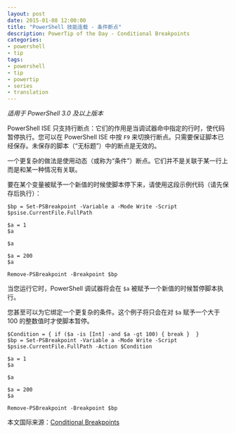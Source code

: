 ```yaml
---
layout: post
date: 2015-01-08 12:00:00
title: "PowerShell 技能连载 - 条件断点"
description: PowerTip of the Day - Conditional Breakpoints
categories:
- powershell
- tip
tags:
- powershell
- tip
- powertip
- series
- translation
---
```

_适用于 PowerShell 3.0 及以上版本_

PowerShell ISE 只支持行断点：它们的作用是当调试器命中指定的行时，使代码暂停执行。您可以在 PowerShell ISE 中按 `F9` 来切换行断点。只需要保证脚本已经保存。未保存的脚本（“无标题”）中的断点是无效的。

一个更复杂的做法是使用动态（或称为“条件”）断点。它们并不是关联于某一行上而是和某一种情况有关联。

要在某个变量被赋予一个新值的时候使脚本停下来，请使用这段示例代码（请先保存后执行）：

    $bp = Set-PSBreakpoint -Variable a -Mode Write -Script $psise.CurrentFile.FullPath
    
    $a = 1
    $a
    
    $a
    
    $a = 200
    $a
    
    Remove-PSBreakpoint -Breakpoint $bp

当您运行它时，PowerShell 调试器将会在 `$a` 被赋予一个新值的时候暂停脚本执行。

您甚至可以为它绑定一个更复杂的条件。这个例子将只会在对 `$a` 赋予一个大于 100 的整数值时才使脚本暂停。

    $Condition = { if ($a -is [Int] -and $a -gt 100) { break }  }
    $bp = Set-PSBreakpoint -Variable a -Mode Write -Script $psise.CurrentFile.FullPath -Action $Condition
    
    $a = 1
    $a
    
    $a
    
    $a = 200
    $a
    
    Remove-PSBreakpoint -Breakpoint $bp

<!--more-->
本文国际来源：[Conditional Breakpoints](http://community.idera.com/powershell/powertips/b/tips/posts/conditional-breakpoints)

